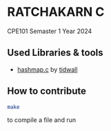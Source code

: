 # RATCHAKARN C

CPE101 Semaster 1 Year 2024

## Used Libraries & tools

- [hashmap.c](https://github.com/tidwall/hashmap.c) by [tidwall](https://github.com/tidwall)

## How to contribute

```bash
make
```

to compile a file and run
